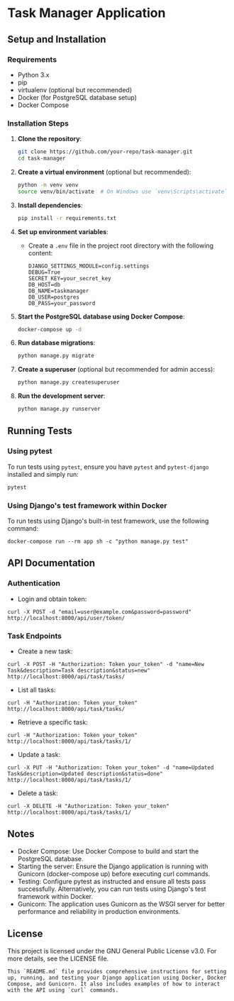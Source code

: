 # Task Manager Application

## Setup and Installation

### Requirements
- Python 3.x
- pip
- virtualenv (optional but recommended)
- Docker (for PostgreSQL database setup)
- Docker Compose

### Installation Steps

1. **Clone the repository**:
    ```sh
    git clone https://github.com/your-repo/task-manager.git
    cd task-manager
    ```

2. **Create a virtual environment** (optional but recommended):
    ```sh
    python -m venv venv
    source venv/bin/activate  # On Windows use `venv\Scripts\activate`
    ```

3. **Install dependencies**:
    ```sh
    pip install -r requirements.txt
    ```

4. **Set up environment variables**:
    - Create a `.env` file in the project root directory with the following content:
      ```
      DJANGO_SETTINGS_MODULE=config.settings
      DEBUG=True
      SECRET_KEY=your_secret_key
      DB_HOST=db
      DB_NAME=taskmanager
      DB_USER=postgres
      DB_PASS=your_password
      ```

5. **Start the PostgreSQL database using Docker Compose**:
    ```sh
    docker-compose up -d
    ```

6. **Run database migrations**:
    ```sh
    python manage.py migrate
    ```

7. **Create a superuser** (optional but recommended for admin access):
    ```sh
    python manage.py createsuperuser
    ```

8. **Run the development server**:
    ```sh
    python manage.py runserver
    ```

## Running Tests

### Using pytest

To run tests using `pytest`, ensure you have `pytest` and `pytest-django` installed and simply run:

```sh
pytest
```

### Using Django's test framework within Docker
To run tests using Django's built-in test framework, use the following command:
```
docker-compose run --rm app sh -c "python manage.py test"
```

## API Documentation

### Authentication

- Login and obtain token:
```
curl -X POST -d "email=user@example.com&password=password" http://localhost:8000/api/user/token/
```

### Task Endpoints

- Create a new task:
```
curl -X POST -H "Authorization: Token your_token" -d "name=New Task&description=Task description&status=new" http://localhost:8000/api/task/tasks/
```

- List all tasks:
```
curl -H "Authorization: Token your_token" http://localhost:8000/api/task/tasks/
```

- Retrieve a specific task:
```
curl -H "Authorization: Token your_token" http://localhost:8000/api/task/tasks/1/
```

- Update a task:
```
curl -X PUT -H "Authorization: Token your_token" -d "name=Updated Task&description=Updated description&status=done" http://localhost:8000/api/task/tasks/1/
```

- Delete a task:
```
curl -X DELETE -H "Authorization: Token your_token" http://localhost:8000/api/task/tasks/1/
```

## Notes

* Docker Compose: Use Docker Compose to build and start the PostgreSQL database. 
* Starting the server: Ensure the Django application is running with Gunicorn (docker-compose up) before executing curl commands.
* Testing: Configure pytest as instructed and ensure all tests pass successfully. Alternatively, you can run tests using Django's test framework within Docker.
* Gunicorn: The application uses Gunicorn as the WSGI server for better performance and reliability in production environments.

## License
This project is licensed under the GNU General Public License v3.0. For more details, see the LICENSE file.

```
This `README.md` file provides comprehensive instructions for setting up, running, and testing your Django application using Docker, Docker Compose, and Gunicorn. It also includes examples of how to interact with the API using `curl` commands.
```